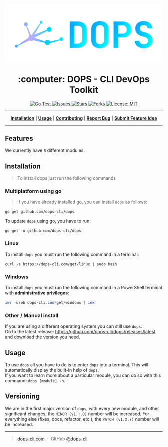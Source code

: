 <!--suppress HtmlDeprecatedAttribute -->
<a href="https://github.com/dops-cli/dops/">
<img src="https://raw.githubusercontent.com/dops-cli/assets/master/DOPS-Icon-Text-Horizontal.svg" alt="Dops">
</a>

<h1 align="center">:computer: DOPS - CLI DevOps Toolkit</h1>

<p align="center">

<a href="https://github.com/dops-cli/dops/actions?query=workflow%3A%22Go+Test%22">
<img src="https://img.shields.io/github/workflow/status/dops-cli/dops/Go%20Test?style=flat-square" alt="Go Test">
</a>

<a href="https://github.com/dops-cli/dops/issues">
<img src="https://img.shields.io/github/issues/dops-cli/dops.svg?style=flat-square" alt="Issues">
</a>

<a href="https://github.com/dops-cli/dops/stargazers">
<img src="https://img.shields.io/github/stars/dops-cli/dops.svg?style=flat-square" alt="Stars">
</a>

<a href="https://github.com/dops-cli/dops/fork">
<img src="https://img.shields.io/github/forks/dops-cli/dops.svg?style=flat-square" alt="Forks">
</a>

<a href="https://opensource.org/licenses/MIT">
<img src="https://img.shields.io/badge/License-MIT-yellow.svg?style=flat-square" alt="License: MIT">
</a>

</p>

----

<p align="center">
<strong><a href="https://github.com/dops-cli/dops#installation">Installation</a></strong>
|
<strong><a href="https://github.com/dops-cli/dops#usage">Usage</a></strong>
|
<strong><a href="https://github.com/dops-cli/dops/blob/master/CONTRIBUTING.md">Contributing</a></strong>
|
<strong><a href="https://github.com/dops-cli/dops/issues/new?assignees=MarvinJWendt&labels=bug&template=report-a-bug.md&title=">Report Bug</a></strong>
|
<strong><a href="https://github.com/dops-cli/dops/issues/new?assignees=MarvinJWendt&labels=enhancement&template=request-a-feature.md&title=">Submit Feature Idea</a></strong>
</p>

----

## Features

We currently have `5`<!-- feature-count --> different modules.

## Installation

> To install dops just run the following commands

### Multiplatform using go

> If you have already installed go, you can install `dops` as follows:

```console
go get github.com/dops-cli/dops
```

To update `dops` using go, you have to run:

```console
go get -u github.com/dops-cli/dops
```

### Linux

To install `dops` you must run the following command in a terminal:

```console
curl -s https://dops-cli.com/get/linux | sudo bash
```

### Windows

To install `dops` you must run the following command in a PowerShell terminal with **administrative privileges**:

```powershell
iwr -useb dops-cli.com/get/windows | iex
```

### Other / Manual install

If you are using a different operating system you can still use `dops`.  
Go to the latest release: https://github.com/dops-cli/dops/releases/latest and download the version you need.

## Usage

To use `dops` all you have to do is to enter `dops` into a terminal. This will automatically display the built-in help of `dops`.  
If you want to learn more about a particular module, you can do so with this command: `dops [module] -h`.

## Versioning

We are in the first major version of `dops`, with every new module, and other significant changes, the `MINOR (v1.↑.0)` number will be increased. For everything else (fixes, docs, refactor, etc.), the `PATCH (v1.X.↑)` number will be increased.

---

> [dops-cli.com](https://dops-cli.com) &nbsp;&middot;&nbsp;
> GitHub [@dops-cli](https://github.com/dops-cli)
